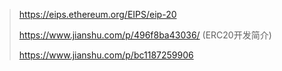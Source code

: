 > https://eips.ethereum.org/EIPS/eip-20
>
> https://www.jianshu.com/p/496f8ba43036/ (ERC20开发简介)
>
> https://www.jianshu.com/p/bc1187259906

